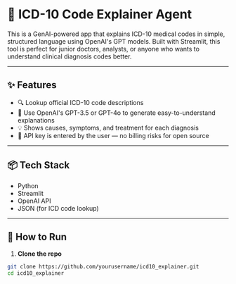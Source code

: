 # 🧠 ICD-10 Code Explainer Agent

This is a GenAI-powered app that explains ICD-10 medical codes in simple, structured language using OpenAI's GPT models. Built with Streamlit, this tool is perfect for junior doctors, analysts, or anyone who wants to understand clinical diagnosis codes better.

---

## ✨ Features

- 🔍 Lookup official ICD-10 code descriptions
- 🤖 Use OpenAI's GPT-3.5 or GPT-4o to generate easy-to-understand explanations
- 💡 Shows causes, symptoms, and treatment for each diagnosis
- 🔐 API key is entered by the user — no billing risks for open source

---

## 📦 Tech Stack

- Python
- Streamlit
- OpenAI API
- JSON (for ICD code lookup)

---

## 🚀 How to Run

1. **Clone the repo**

```bash
git clone https://github.com/yourusername/icd10_explainer.git
cd icd10_explainer
```
